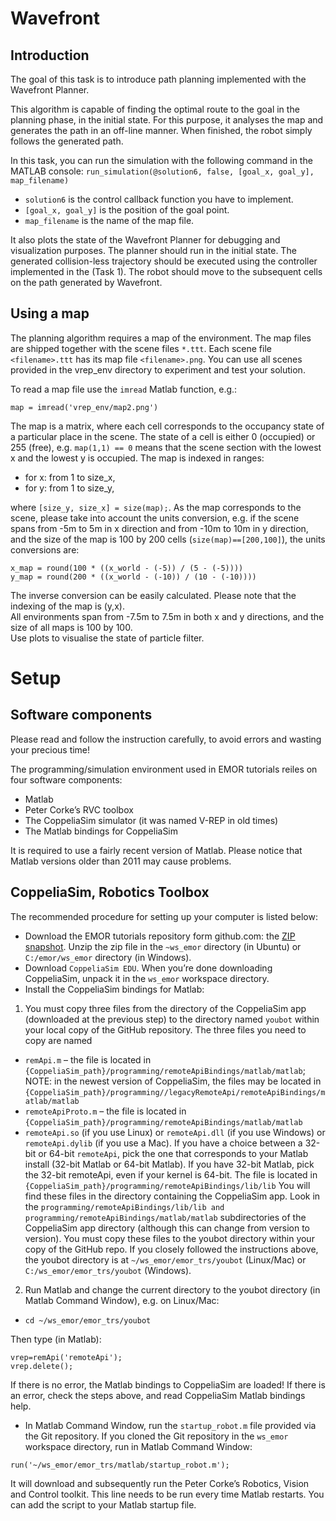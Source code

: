 # Wavefront
## Introduction
The goal of this task is to introduce path planning implemented with the Wavefront Planner.

This algorithm is capable of finding the optimal route to the goal in the planning phase, in the initial state. For this purpose, it analyses the map and generates the path in an off-line manner. When finished, the robot simply follows the generated path.

In this task, you can run the simulation with the following command in the MATLAB console: 
`run_simulation(@solution6, false, [goal_x, goal_y], map_filename)`

- `solution6` is the control callback function you have to implement.
- `[goal_x, goal_y]` is the position of the goal point.
- `map_filename` is the name of the map file.

It also plots the state of the Wavefront Planner for debugging and visualization purposes.
The planner should run in the initial state. The generated collision-less trajectory should be executed using the controller implemented in the (Task 1). The robot should move to the subsequent cells on the path generated by Wavefront.  

## Using a map  
The planning algorithm requires a map of the environment. The map files are shipped together with the scene files `*.ttt`. Each scene file `<filename>.ttt` has its map file `<filename>.png`. You can use all scenes provided in the vrep_env directory to experiment and test your solution.    

To read a map file use the `imread` Matlab function, e.g.:  

`map = imread('vrep_env/map2.png')`

The map is a matrix, where each cell corresponds to the occupancy state of a particular place in the scene. The state of a cell is either 0 (occupied) or 255 (free), e.g. `map(1,1) == 0` means that the scene section with the lowest x and the lowest y is occupied. The map is indexed in ranges:

- for x: from 1 to size_x,
- for y: from 1 to size_y,

where `[size_y, size_x] = size(map);`. As the map corresponds to the scene, please take into account the units conversion, e.g. if the scene spans from -5m to 5m in x direction and from -10m to 10m in y direction, and the size of the map is 100 by 200 cells (`size(map)==[200,100]`), the units conversions are:
```
x_map = round(100 * ((x_world - (-5)) / (5 - (-5))))
y_map = round(200 * ((x_world - (-10)) / (10 - (-10))))
```
The inverse conversion can be easily calculated. Please note that the indexing of the map is (y,x).  
All environments span from -7.5m to 7.5m in both x and y directions, and the size of all maps is 100 by 100.  
Use plots to visualise the state of particle filter.   

# Setup
## Software components
Please read and follow the instruction carefully, to avoid errors and wasting your precious time!  

The programming/simulation environment used in EMOR tutorials reiles on four software components:  

- Matlab  
- Peter Corke’s RVC toolbox 
- The CoppeliaSim simulator (it was named V-REP in old times)  
- The Matlab bindings for CoppeliaSim
  
It is required to use a fairly recent version of Matlab. Please notice that Matlab versions older than 2011 may cause problems.  

## CoppeliaSim, Robotics Toolbox
The recommended procedure for setting up your computer is listed below:  
  
- Download the EMOR tutorials repository form github.com: the [ZIP snapshot](https://github.com/RCPRG-ros-pkg/emor_trs/archive/master.zip). Unzip the zip file 
  in the `~ws_emor` directory (in Ubuntu) or `C:/emor/ws_emor` directory (in Windows).  
- Download `CoppeliaSim EDU`. When you’re done downloading CoppeliaSim, unpack it in the `ws_emor` workspace directory.  
- Install the CoppeliaSim bindings for Matlab:  
1. You must copy three files from the directory of the CoppeliaSim app (downloaded at the previous step) to the directory named `youbot` within your local copy of the GitHub repository. The three files you need to copy are named  
- `remApi.m` – the file is located in `{CoppeliaSim_path}/programming/remoteApiBindings/matlab/matlab`; NOTE: in the newest version of CoppeliaSim, the files may be located in `{CoppeliaSim_path}/programming//legacyRemoteApi/remoteApiBindings/matlab/matlab`  
- `remoteApiProto.m` – the file is located in `{CoppeliaSim_path}/programming/remoteApiBindings/matlab/matlab`  
- `remoteApi.so` (if you use Linux) or `remoteApi.dll` (if you use Windows) or `remoteApi.dylib` (if you use a Mac). If you have a choice between a 32-bit or 64-bit `remoteApi`, pick the one that corresponds to your Matlab install (32-bit Matlab or 64-bit Matlab). If you have 32-bit Matlab, pick the 32-bit remoteApi, even if your kernel is 64-bit. The file is located in `{CoppeliaSim_path}/programming/remoteApiBindings/lib/lib` You will find these files in the directory containing the CoppeliaSim app. Look in the `programming/remoteApiBindings/lib/lib and programming/remoteApiBindings/matlab/matlab` subdirectories of the CoppeliaSim app directory (although this can change from version to version). You must copy these files to the youbot directory within your copy of the GitHub repo. If you closely followed the instructions above, the youbot directory is at `~/ws_emor/emor_trs/youbot` (Linux/Mac) or `C:/ws_emor/emor_trs/youbot` (Windows).
2. Run Matlab and change the current directory to the youbot directory (in Matlab Command Window), e.g. on Linux/Mac:

- `cd ~/ws_emor/emor_trs/youbot`
    
Then type (in Matlab):  
```
vrep=remApi('remoteApi');   
vrep.delete();
```  
If there is no error, the Matlab bindings to CoppeliaSim are loaded! If there is an error, check the steps above, and read CoppeliaSim Matlab bindings help.  
- In Matlab Command Window, run the `startup_robot.m` file provided via the Git repository. If you cloned the Git repository in the `ws_emor` workspace directory, run in Matlab Command Window:
 
`run('~/ws_emor/emor_trs/matlab/startup_robot.m');`

It will download and subsequently run the Peter Corke’s Robotics, Vision and Control toolkit. This line needs to be run every time Matlab restarts. You can add the script to your Matlab startup file.  


